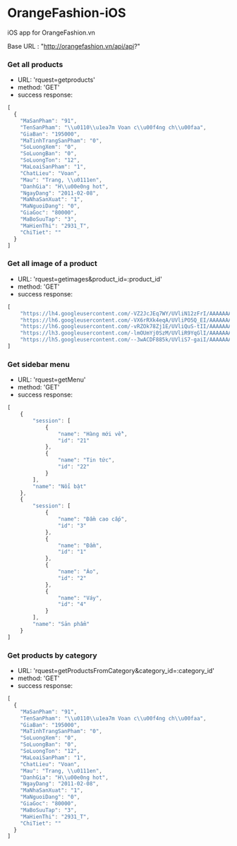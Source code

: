 OrangeFashion-iOS
=================

iOS app for OrangeFashion.vn

Base URL : "http://orangefashion.vn/api/api?"

### Get all products ###
 * URL: 'rquest=getproducts'
 * method: 'GET'
 * success response:

```javascript
[
  {
    "MaSanPham": "91",
    "TenSanPham": "\\u0110\\u1ea7m Voan c\\u00f4ng ch\\u00faa",
    "GiaBan": "195000",
    "MaTinhTrangSanPham": "0",
    "SoLuongXem": "0",
    "SoLuongBan": "0",
    "SoLuongTon": "12",
    "MaLoaiSanPham": "1",
    "ChatLieu": "Voan",
    "Mau": "Trang, \\u0111en",
    "DanhGia": "H\\u00e0ng hot",
    "NgayDang": "2011-02-08",
    "MaNhaSanXuat": "1",
    "MaNguoiDang": "0",
    "GiaGoc": "80000",
    "MaBoSuuTap": "3",
    "MaHienThi": "2931_T",
    "ChiTiet": ""
  }
]
```

### Get all image of a product ###
 * URL: 'rquest=getimages&product_id=:product_id'
 * method: 'GET'
 * success response:

```javascript
[
    "https://lh4.googleusercontent.com/-VZ2JcJEq7WY/UVliN12zFrI/AAAAAAAAQO4/8CSp7qo0lHc/001_3.jpg",
    "https://lh6.googleusercontent.com/-VX6rRXk4eqA/UVliPO5Q_EI/AAAAAAAAQPA/_j6EeANUozw/002_3.jpg",
    "https://lh6.googleusercontent.com/-vRZOk78Zj1E/UVliQuS-tII/AAAAAAAAQPI/NYzA5ECfx4Q/3.jpg",
    "https://lh3.googleusercontent.com/-lmOUmYj0SzM/UVliR9YqGlI/AAAAAAAAQPQ/LllO3cyoflY/4.jpg",
    "https://lh5.googleusercontent.com/--3wACDF885k/UVliS7-gaiI/AAAAAAAAQPc/IuFcrup_Kz0/T27.fgXbVbXXXXXXXX_%2521%2521388462979.jpg"
]
```

### Get sidebar menu ###
 * URL: 'rquest=getMenu'
 * method: 'GET'
 * success response:

```javascript
[
    {
        "session": [
            {
                "name": "Hàng mới về",
                "id": "21"
            },
            {
                "name": "Tin tức",
                "id": "22"
            }
        ],
        "name": "Nổi bật"
    },
    {
        "session": [
            {
                "name": "Đầm cao cấp",
                "id": "3"
            },
            {
                "name": "Đầm",
                "id": "1"
            },
            {
                "name": "Áo",
                "id": "2"
            },
            {
                "name": "Váy",
                "id": "4"
            }
        ],
        "name": "Sản phẩm"
    }
]
```

### Get products by category ###
 * URL: 'rquest=getProductsFromCategory&category_id=:category_id'
 * method: 'GET'
 * success response:

```javascript
[
  {
    "MaSanPham": "91",
    "TenSanPham": "\\u0110\\u1ea7m Voan c\\u00f4ng ch\\u00faa",
    "GiaBan": "195000",
    "MaTinhTrangSanPham": "0",
    "SoLuongXem": "0",
    "SoLuongBan": "0",
    "SoLuongTon": "12",
    "MaLoaiSanPham": "1",
    "ChatLieu": "Voan",
    "Mau": "Trang, \\u0111en",
    "DanhGia": "H\\u00e0ng hot",
    "NgayDang": "2011-02-08",
    "MaNhaSanXuat": "1",
    "MaNguoiDang": "0",
    "GiaGoc": "80000",
    "MaBoSuuTap": "3",
    "MaHienThi": "2931_T",
    "ChiTiet": ""
  }
]
```
